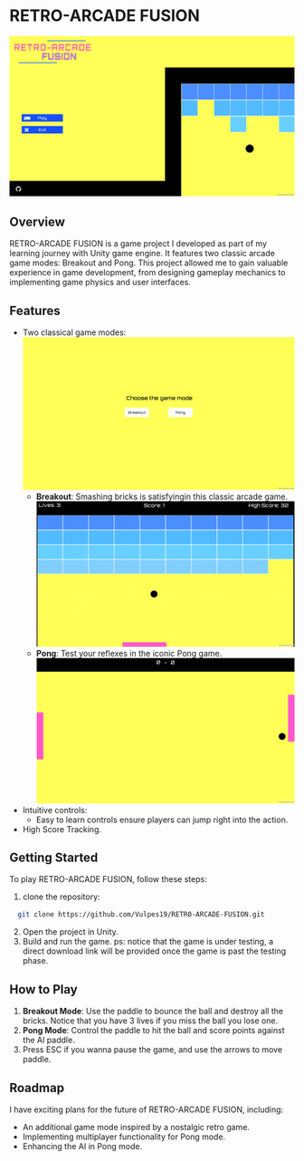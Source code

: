 # RETRO-ARCADE FUSION

![Game Screenshot](screenshot1.PNG)
## Overview

RETRO-ARCADE FUSION is a game project I developed as part of my learning journey with Unity game engine. It features two classic arcade game modes: Breakout and Pong. This project allowed me to gain valuable experience in game development, from designing gameplay mechanics to implementing game physics and user interfaces.

## Features
- Two classical game modes:
  ![Screenshot](screenshot2.PNG)
  - **Breakout**: Smashing bricks is satisfyingin this classic arcade game.
  ![Breakout](screenshotBreakout.PNG)
  - **Pong**: Test your reflexes in the iconic Pong game.
  ![Pong](screenshotPong.PNG)
- Intuitive controls:
  - Easy to learn controls ensure players can jump right into the action.
- High Score Tracking.

## Getting Started
To play RETRO-ARCADE FUSION, follow these steps:
1. clone the repository:  
```bash
  git clone https://github.com/Vulpes19/RETR0-ARCADE-FUSION.git
```   
2. Open the project in Unity.
3. Build and run the game.
ps: notice that the game is under testing, a direct download link will be provided once the game is past the testing phase.

## How to Play
1. **Breakout Mode**: Use the paddle to bounce the ball and destroy all the bricks. Notice that you have 3 lives if you miss the ball you lose one.
2. **Pong Mode**: Control the paddle to hit the ball and score points against the AI paddle.
3. Press ESC if you wanna pause the game, and use the arrows to move paddle.

## Roadmap
I have exciting plans for the future of RETRO-ARCADE FUSION, including:
- An additional game mode inspired by a nostalgic retro game.
- Implementing multiplayer functionality for Pong mode.
- Enhancing the AI in Pong mode.

